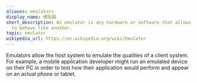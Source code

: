 ```yaml
---
aliases: emulators
display_name: 模拟器
short_description: An emulator is any hardware or software that allows one computer
  to behave like another.
topic: emulator
wikipedia_url: https://en.wikipedia.org/wiki/Emulator
---
```

Emulators allow the host system to emulate the qualities of a client system. For example, a mobile application developer might run an emulated device on their PC in order to test how their application would perform and appear on an actual phone or tablet.

